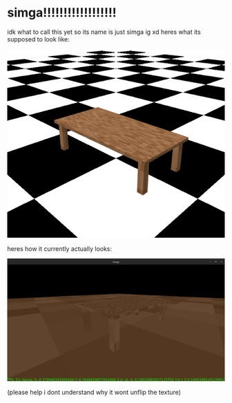 # simga!!!!!!!!!!!!!!!!!!
idk what to call this yet so its name is just simga ig xd
heres what its supposed to look like:

![Level model image](./bunker.png)

heres how it currently actually looks:

![Game screenshot](./demo.png)

(please help i dont understand why it wont unflip the texture)

